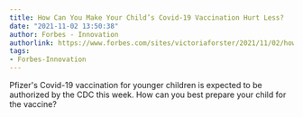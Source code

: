 ```yaml
---
title: How Can You Make Your Child’s Covid-19 Vaccination Hurt Less?
date: "2021-11-02 13:50:38"
author: Forbes - Innovation
authorlink: https://www.forbes.com/sites/victoriaforster/2021/11/02/how-can-you-make-your-childs-covid-19-vaccination-hurt-less/
tags:
- Forbes-Innovation
---
```

Pfizer's Covid-19 vaccination for younger children is expected to be authorized by the CDC this week. How can you best prepare your child for the vaccine?